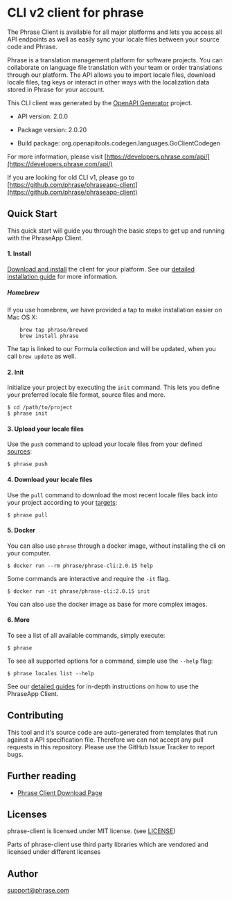 # CLI v2 client for phrase

The Phrase Client is available for all major platforms and lets you access all API endpoints as well as easily sync your locale files between your source code and Phrase.

Phrase is a translation management platform for software projects. You can collaborate on language file translation with your team or order translations through our platform. The API allows you to import locale files, download locale files, tag keys or interact in other ways with the localization data stored in Phrase for your account.

This CLI client was generated by the [OpenAPI Generator](https://openapi-generator.tech) project.

- API version: 2.0.0
- Package version: 2.0.20

- Build package: org.openapitools.codegen.languages.GoClientCodegen

For more information, please visit [https://developers.phrase.com/api/](https://developers.phrase.com/api/)


If you are looking for old CLI v1, please go to [https://github.com/phrase/phraseapp-client](https://github.com/phrase/phraseapp-client)

## Quick Start

This quick start will guide you through the basic steps to get up and running with the PhraseApp Client.

#### 1. Install

[Download and install](https://phrase.com/cli) the client for your platform. See our [detailed installation guide](https://help.phrase.com/help/installation-1) for more information.

##### Homebrew

If you use homebrew, we have provided a tap to make installation easier on Mac OS X:

        brew tap phrase/brewed
        brew install phrase

The tap is linked to our Formula collection and will be updated, when you call `brew update` as well.

#### 2. Init

Initialize your project by executing the `init` command. This lets you define your preferred locale file format, source files and more.

    $ cd /path/to/project
    $ phrase init

#### 3. Upload your locale files

Use the `push` command to upload your locale files from your defined [sources](https://help.phrase.com/help/configuration):

    $ phrase push

#### 4. Download your locale files

Use the `pull` command to download the most recent locale files back into your project according to your [targets](https://help.phrase.com/help/configuration):

    $ phrase pull

#### 5. Docker

You can also use `phrase` through a docker image, without installing the cli on your computer.

    $ docker run --rm phrase/phrase-cli:2.0.15 help

Some commands are interactive and require the `-it` flag.

    $ docker run -it phrase/phrase-cli:2.0.15 init

You can also use the docker image as base for more complex images.

#### 6. More

To see a list of all available commands, simply execute:

    $ phrase

To see all supported options for a command, simple use the `--help` flag:

    $ phrase locales list --help

See our [detailed guides](https://help.phrase.com/help/phrase-in-your-terminal) for in-depth instructions on how to use the PhraseApp Client.

## Contributing

This tool and it's source code are auto-generated from templates that run against a API specification file. Therefore we can not accept any pull requests in this repository. Please use the GitHub Issue Tracker to report bugs.

## Further reading
* [Phrase Client Download Page](https://phrase.com/cli)

## Licenses

phrase-client is licensed under MIT license. (see [LICENSE](LICENSE))

Parts of phrase-client use third party libraries which are vendored and licensed under different licenses

## Author

support@phrase.com
